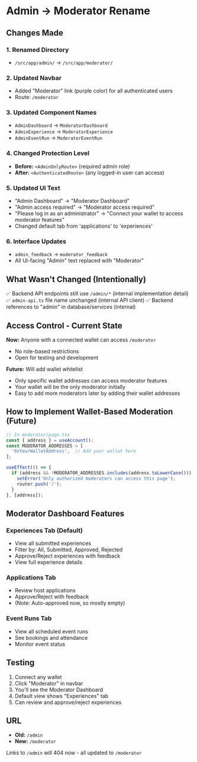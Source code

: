 # Admin → Moderator Rename

## Changes Made

### 1. Renamed Directory
- `/src/app/admin/` → `/src/app/moderator/`

### 2. Updated Navbar
- Added "Moderator" link (purple color) for all authenticated users
- Route: `/moderator`

### 3. Updated Component Names
- `AdminDashboard` → `ModeratorDashboard`
- `AdminExperience` → `ModeratorExperience`
- `AdminEventRun` → `ModeratorEventRun`

### 4. Changed Protection Level
- **Before:** `<AdminOnlyRoute>` (required admin role)
- **After:** `<AuthenticatedRoute>` (any logged-in user can access)

### 5. Updated UI Text
- "Admin Dashboard" → "Moderator Dashboard"
- "Admin access required" → "Moderator access required"
- "Please log in as an administrator" → "Connect your wallet to access moderator features"
- Changed default tab from 'applications' to 'experiences'

### 6. Interface Updates
- `admin_feedback` → `moderator_feedback`
- All UI-facing "Admin" text replaced with "Moderator"

## What Wasn't Changed (Intentionally)

✅ Backend API endpoints still use `/admin/*` (internal implementation detail)
✅ `admin-api.ts` file name unchanged (internal API client)
✅ Backend references to "admin" in database/services (internal)

## Access Control - Current State

**Now:** Anyone with a connected wallet can access `/moderator`
- No role-based restrictions
- Open for testing and development

**Future:** Will add wallet whitelist
- Only specific wallet addresses can access moderator features
- Your wallet will be the only moderator initially
- Easy to add more moderators later by adding their wallet addresses

## How to Implement Wallet-Based Moderation (Future)

```typescript
// In moderator/page.tsx
const { address } = useAccount();
const MODERATOR_ADDRESSES = [
  '0xYourWalletAddress',  // Add your wallet here
];

useEffect(() => {
  if (address && !MODERATOR_ADDRESSES.includes(address.toLowerCase())) {
    setError('Only authorized moderators can access this page');
    router.push('/');
  }
}, [address]);
```

## Moderator Dashboard Features

### Experiences Tab (Default)
- View all submitted experiences
- Filter by: All, Submitted, Approved, Rejected
- Approve/Reject experiences with feedback
- View full experience details

### Applications Tab  
- Review host applications
- Approve/Reject with feedback
- (Note: Auto-approved now, so mostly empty)

### Event Runs Tab
- View all scheduled event runs
- See bookings and attendance
- Monitor event status

## Testing
1. Connect any wallet
2. Click "Moderator" in navbar
3. You'll see the Moderator Dashboard
4. Default view shows "Experiences" tab
5. Can review and approve/reject experiences

## URL
- **Old:** `/admin`
- **New:** `/moderator`

Links to `/admin` will 404 now - all updated to `/moderator`

